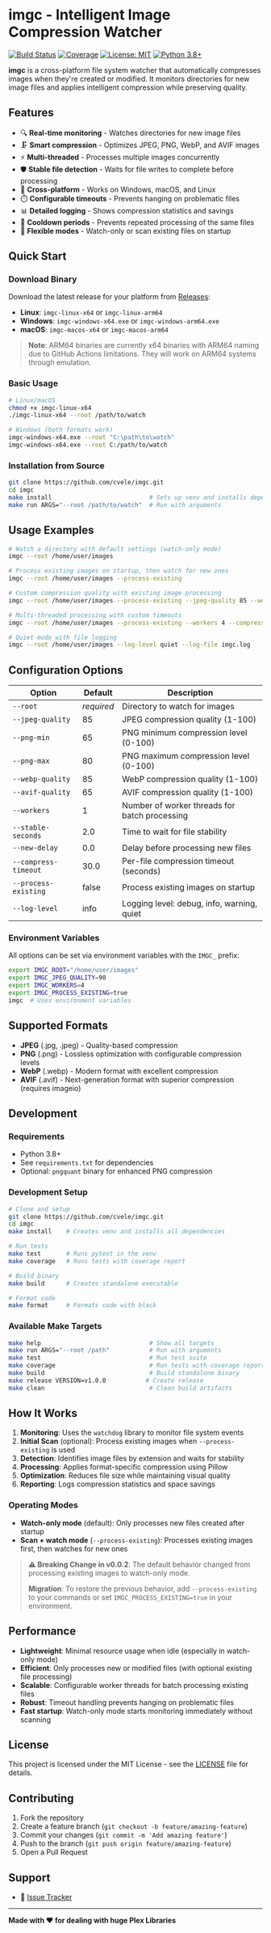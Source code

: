 # imgc - Intelligent Image Compression Watcher

[![Build Status](https://github.com/cvele/imgc/actions/workflows/test-build.yml/badge.svg)](https://github.com/cvele/imgc/actions)
[![Coverage](https://codecov.io/gh/cvele/imgc/branch/main/graph/badge.svg)](https://codecov.io/gh/cvele/imgc)
[![License: MIT](https://img.shields.io/badge/License-MIT-yellow.svg)](https://opensource.org/licenses/MIT)
[![Python 3.8+](https://img.shields.io/badge/python-3.8+-blue.svg)](https://www.python.org/downloads/)

**imgc** is a cross-platform file system watcher that automatically compresses images when they're created or modified. It monitors directories for new image files and applies intelligent compression while preserving quality.

## Features

- 🔍 **Real-time monitoring** - Watches directories for new image files
- 🗜️ **Smart compression** - Optimizes JPEG, PNG, WebP, and AVIF images
- ⚡ **Multi-threaded** - Processes multiple images concurrently
- 🛡️ **Stable file detection** - Waits for file writes to complete before processing
- 🔄 **Cross-platform** - Works on Windows, macOS, and Linux
- ⏱️ **Configurable timeouts** - Prevents hanging on problematic files
- 📊 **Detailed logging** - Shows compression statistics and savings
- 🚫 **Cooldown periods** - Prevents repeated processing of the same files
- 🎯 **Flexible modes** - Watch-only or scan existing files on startup

## Quick Start

### Download Binary

Download the latest release for your platform from [Releases](https://github.com/cvele/imgc/releases):

- **Linux**: `imgc-linux-x64` or `imgc-linux-arm64`
- **Windows**: `imgc-windows-x64.exe` or `imgc-windows-arm64.exe`
- **macOS**: `imgc-macos-x64` or `imgc-macos-arm64`

> **Note**: ARM64 binaries are currently x64 binaries with ARM64 naming due to GitHub Actions limitations. They will work on ARM64 systems through emulation.

### Basic Usage

```bash
# Linux/macOS
chmod +x imgc-linux-x64
./imgc-linux-x64 --root /path/to/watch

# Windows (both formats work)
imgc-windows-x64.exe --root "C:\path\to\watch"
imgc-windows-x64.exe --root C:/path/to/watch
```

### Installation from Source

```bash
git clone https://github.com/cvele/imgc.git
cd imgc
make install                           # Sets up venv and installs dependencies
make run ARGS="--root /path/to/watch"  # Run with arguments
```

## Usage Examples

```bash
# Watch a directory with default settings (watch-only mode)
imgc --root /home/user/images

# Process existing images on startup, then watch for new ones
imgc --root /home/user/images --process-existing

# Custom compression quality with existing image processing
imgc --root /home/user/images --process-existing --jpeg-quality 85 --webp-quality 80

# Multi-threaded processing with custom timeouts
imgc --root /home/user/images --process-existing --workers 4 --compress-timeout 30

# Quiet mode with file logging
imgc --root /home/user/images --log-level quiet --log-file imgc.log
```

## Configuration Options

| Option | Default | Description |
|--------|---------|-------------|
| `--root` | *required* | Directory to watch for images |
| `--jpeg-quality` | 85 | JPEG compression quality (1-100) |
| `--png-min` | 65 | PNG minimum compression level (0-100) |
| `--png-max` | 80 | PNG maximum compression level (0-100) |
| `--webp-quality` | 85 | WebP compression quality (1-100) |
| `--avif-quality` | 65 | AVIF compression quality (1-100) |
| `--workers` | 1 | Number of worker threads for batch processing |
| `--stable-seconds` | 2.0 | Time to wait for file stability |
| `--new-delay` | 0.0 | Delay before processing new files |
| `--compress-timeout` | 30.0 | Per-file compression timeout (seconds) |
| `--process-existing` | false | Process existing images on startup |
| `--log-level` | info | Logging level: debug, info, warning, quiet |

### Environment Variables

All options can be set via environment variables with the `IMGC_` prefix:

```bash
export IMGC_ROOT="/home/user/images"
export IMGC_JPEG_QUALITY=90
export IMGC_WORKERS=4
export IMGC_PROCESS_EXISTING=true
imgc  # Uses environment variables
```

## Supported Formats

- **JPEG** (.jpg, .jpeg) - Quality-based compression
- **PNG** (.png) - Lossless optimization with configurable compression levels
- **WebP** (.webp) - Modern format with excellent compression
- **AVIF** (.avif) - Next-generation format with superior compression (requires imageio)

## Development

### Requirements

- Python 3.8+
- See `requirements.txt` for dependencies
- Optional: `pngquant` binary for enhanced PNG compression

### Development Setup

```bash
# Clone and setup
git clone https://github.com/cvele/imgc.git
cd imgc
make install    # Creates venv and installs all dependencies

# Run tests
make test       # Runs pytest in the venv
make coverage   # Runs tests with coverage report

# Build binary
make build      # Creates standalone executable

# Format code
make format     # Formats code with black
```

### Available Make Targets

```bash
make help                              # Show all targets
make run ARGS="--root /path"           # Run with arguments
make test                              # Run test suite
make coverage                          # Run tests with coverage report
make build                             # Build standalone binary
make release VERSION=v1.0.0           # Create release
make clean                             # Clean build artifacts
```

## How It Works

1. **Monitoring**: Uses the `watchdog` library to monitor file system events
2. **Initial Scan** (optional): Process existing images when `--process-existing` is used
3. **Detection**: Identifies image files by extension and waits for stability
4. **Processing**: Applies format-specific compression using Pillow
5. **Optimization**: Reduces file size while maintaining visual quality
6. **Reporting**: Logs compression statistics and space savings

### Operating Modes

- **Watch-only mode** (default): Only processes new files created after startup
- **Scan + watch mode** (`--process-existing`): Processes existing images first, then watches for new ones

> **⚠️ Breaking Change in v0.0.2**: The default behavior changed from processing existing images to watch-only mode. 
> 
> **Migration**: To restore the previous behavior, add `--process-existing` to your commands or set `IMGC_PROCESS_EXISTING=true` in your environment.

## Performance

- **Lightweight**: Minimal resource usage when idle (especially in watch-only mode)
- **Efficient**: Only processes new or modified files (with optional existing file processing)
- **Scalable**: Configurable worker threads for batch processing existing files
- **Robust**: Timeout handling prevents hanging on problematic files
- **Fast startup**: Watch-only mode starts monitoring immediately without scanning

## License

This project is licensed under the MIT License - see the [LICENSE](LICENSE) file for details.

## Contributing

1. Fork the repository
2. Create a feature branch (`git checkout -b feature/amazing-feature`)
3. Commit your changes (`git commit -m 'Add amazing feature'`)
4. Push to the branch (`git push origin feature/amazing-feature`)
5. Open a Pull Request

## Support

- 🐛 [Issue Tracker](https://github.com/cvele/imgc/issues)

---

**Made with ❤️ for dealing with huge Plex Libraries**
